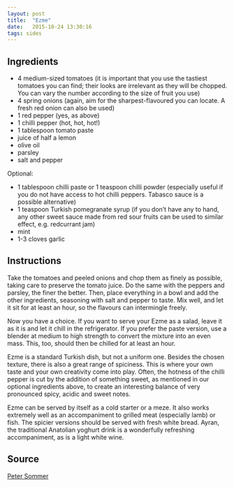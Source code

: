 ```yaml
---
layout: post
title:  "Ezme"
date:   2015-10-24 13:30:16
tags: sides
---
```


Ingredients
-----------
- 4 medium-sized tomatoes (it is important that you use the tastiest tomatoes you can find; their looks are irrelevant as they will be chopped. You can vary the number according to the size of fruit you use) 
- 4 spring onions (again, aim for the sharpest-flavoured you can locate. A fresh red onion can also be used) 
- 1 red pepper (yes, as above) 
- 1 chilli pepper (hot, hot, hot!) 
- 1 tablespoon tomato paste 
- juice of half a lemon 
- olive oil 
- parsley 
- salt and pepper

Optional: 

- 1 tablespoon chilli paste or 1 teaspoon chilli powder (especially useful if you do not have access to hot chilli peppers. Tabasco sauce is a possible alternative) 
- 1 teaspoon Turkish pomegranate syrup (if you don’t have any to hand, any other sweet sauce made from red sour fruits can be used to similar effect, e.g. redcurrant jam) 
- mint 
- 1-3 cloves garlic

Instructions
------------

Take the tomatoes and peeled onions and chop them as finely as possible, taking
care to preserve the tomato juice. Do the same with the peppers and parsley,
the finer the better. Then, place everything in a bowl and add the other
ingredients, seasoning with salt and pepper to taste. Mix well, and let it sit
for at least an hour, so the flavours can intermingle freely.

Now you have a choice. If you want to serve your Ezme as a salad, leave it as
it is and let it chill in the refrigerator. If you prefer the paste version,
use a blender at medium to high strength to convert the mixture into an even
mass. This, too, should then be chilled for at least an hour.

Ezme is a standard Turkish dish, but not a uniform one. Besides the chosen
texture, there is also a great range of spiciness. This is where your own taste
and your own creativity come into play. Often, the hotness of the chilli pepper
is cut by the addition of something sweet, as mentioned in our optional
ingredients above, to create an interesting balance of very pronounced spicy,
acidic and sweet notes.

Ezme can be served by itself as a cold starter or a meze. It also works
extremely well as an accompaniment to grilled meat (especially lamb) or fish.
The spicier versions should be served with fresh white bread. Ayran, the
traditional Anatolian yoghurt drink is a wonderfully refreshing accompaniment,
as is a light white wine.

Source
------
[Peter Sommer](http://www.petersommer.com/turkey-travel-country/turkish-food-cuisine/ezme-tomato-pepper-salad/)

